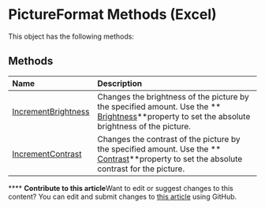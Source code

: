 
# PictureFormat Methods (Excel)
This object has the following methods:

## Methods



|**Name**|**Description**|
|:-----|:-----|
| [IncrementBrightness](3f75ff17-6cd6-e397-468c-6bf0d1307578.md)|Changes the brightness of the picture by the specified amount. Use the  ** [Brightness](f17ee171-47da-c982-2f48-9ee333193add.md)**property to set the absolute brightness of the picture.|
| [IncrementContrast](6bb72eed-c291-fac2-f4ca-4ca847bd8458.md)|Changes the contrast of the picture by the specified amount. Use the  ** [Contrast](994cfca5-8ddb-d943-63c8-21abe8508de6.md)**property to set the absolute contrast for the picture.|

****   **Contribute to this article**Want to edit or suggest changes to this content? You can edit and submit changes to  [this article](https://github.com/jhershey00/VBA_Excel_Test/OpenXMLCon/articles/4f83d203-af20-4d7c-9068-b88e2f29742d.md) using GitHub.

